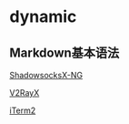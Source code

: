 # dynamic
## Markdown基本语法

[ShadowsocksX-NG](https://github.com/qinyuhang/ShadowsocksX-NG-R/releases)

[V2RayX](https://github.com/Cenmrev/V2RayX/releases)

[iTerm2](https://www.iterm2.com/downloads.html)
